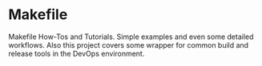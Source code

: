# Makefile
Makefile How-Tos and Tutorials. Simple examples and even some detailed workflows. Also this project covers some wrapper for common build and release tools in the DevOps environment.
